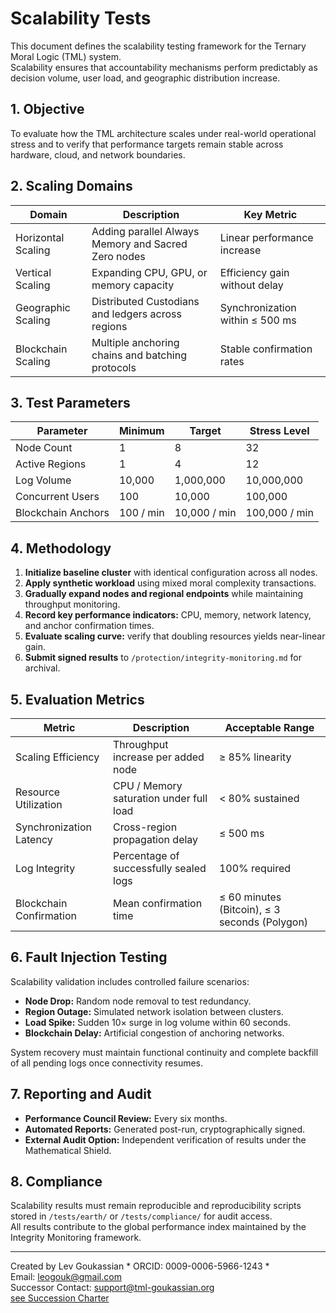 
# Scalability Tests

This document defines the scalability testing framework for the Ternary Moral Logic (TML) system.  
Scalability ensures that accountability mechanisms perform predictably as decision volume, user load, and geographic distribution increase.

## 1. Objective

To evaluate how the TML architecture scales under real-world operational stress and to verify that performance targets remain stable across hardware, cloud, and network boundaries.

## 2. Scaling Domains

| Domain | Description | Key Metric |
|---------|--------------|------------|
| Horizontal Scaling | Adding parallel Always Memory and Sacred Zero nodes | Linear performance increase |
| Vertical Scaling | Expanding CPU, GPU, or memory capacity | Efficiency gain without delay |
| Geographic Scaling | Distributed Custodians and ledgers across regions | Synchronization within ≤ 500 ms |
| Blockchain Scaling | Multiple anchoring chains and batching protocols | Stable confirmation rates |

## 3. Test Parameters

| Parameter | Minimum | Target | Stress Level |
|------------|----------|---------|---------------|
| Node Count | 1 | 8 | 32 |
| Active Regions | 1 | 4 | 12 |
| Log Volume | 10,000 | 1,000,000 | 10,000,000 |
| Concurrent Users | 100 | 10,000 | 100,000 |
| Blockchain Anchors | 100 / min | 10,000 / min | 100,000 / min |

## 4. Methodology

1. **Initialize baseline cluster** with identical configuration across all nodes.  
2. **Apply synthetic workload** using mixed moral complexity transactions.  
3. **Gradually expand nodes and regional endpoints** while maintaining throughput monitoring.  
4. **Record key performance indicators:** CPU, memory, network latency, and anchor confirmation times.  
5. **Evaluate scaling curve:** verify that doubling resources yields near-linear gain.  
6. **Submit signed results** to `/protection/integrity-monitoring.md` for archival.

## 5. Evaluation Metrics

| Metric | Description | Acceptable Range |
|---------|--------------|------------------|
| Scaling Efficiency | Throughput increase per added node | ≥ 85% linearity |
| Resource Utilization | CPU / Memory saturation under full load | < 80% sustained |
| Synchronization Latency | Cross-region propagation delay | ≤ 500 ms |
| Log Integrity | Percentage of successfully sealed logs | 100% required |
| Blockchain Confirmation | Mean confirmation time | ≤ 60 minutes (Bitcoin), ≤ 3 seconds (Polygon) |

## 6. Fault Injection Testing

Scalability validation includes controlled failure scenarios:
- **Node Drop:** Random node removal to test redundancy.  
- **Region Outage:** Simulated network isolation between clusters.  
- **Load Spike:** Sudden 10× surge in log volume within 60 seconds.  
- **Blockchain Delay:** Artificial congestion of anchoring networks.  

System recovery must maintain functional continuity and complete backfill of all pending logs once connectivity resumes.

## 7. Reporting and Audit

- **Performance Council Review:** Every six months.  
- **Automated Reports:** Generated post-run, cryptographically signed.  
- **External Audit Option:** Independent verification of results under the Mathematical Shield.

## 8. Compliance

Scalability results must remain reproducible and reproducibility scripts stored in `/tests/earth/` or `/tests/compliance/` for audit access.  
All results contribute to the global performance index maintained by the Integrity Monitoring framework.

---

Created by Lev Goukassian * ORCID: 0009-0006-5966-1243 *  
   Email: leogouk@gmail.com  
   Successor Contact: support@tml-goukassian.org  
   [see Succession Charter](/TML-SUCCESSION-CHARTER.md)
